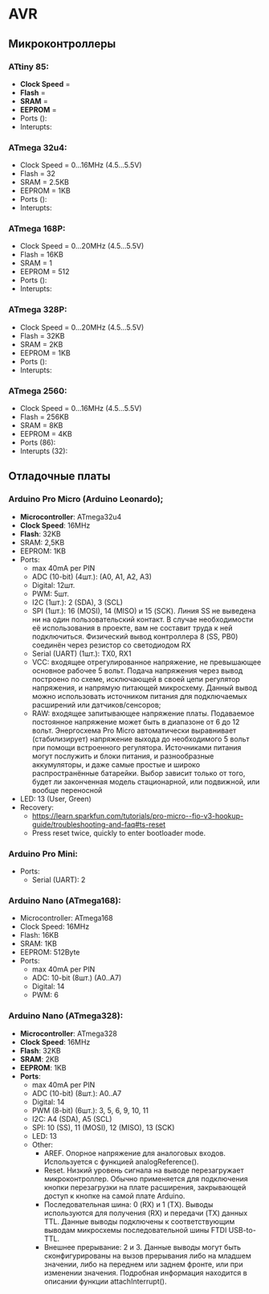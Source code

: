 ﻿# AVR

## Микроконтроллеры

### ATtiny 85:
* **Clock Speed** =
* **Flash** = 
* **SRAM** = 
* **EEPROM** = 
* Ports ():
* Interupts:
### ATmega 32u4:
* Clock Speed = 0...16MHz (4.5...5.5V)
* Flash = 32
* SRAM = 2.5KB
* EEPROM = 1KB
* Ports ():
* Interupts:
### ATmega 168P:
* Clock Speed = 0...20MHz (4.5...5.5V)
* Flash = 16KB
* SRAM = 1
* EEPROM = 512
* Ports ():
* Interupts:
### ATmega 328P:
* Clock Speed = 0...20MHz (4.5...5.5V)
* Flash = 32KB
* SRAM = 2KB
* EEPROM = 1KB
* Ports ():
* Interupts:
### ATmega 2560:
* Clock Speed = 0...16MHz (4.5...5.5V)
* Flash = 256KB
* SRAM = 8KB
* EEPROM = 4KB
* Ports (86):
* Interupts (32):

## Отладочные платы
### Arduino Pro Micro (Arduino Leonardo);
* **Microcontroller**: ATmega32u4
* **Clock Speed**: 16MHz
* **Flash**: 32KB
* SRAM: 2,5KB
* EEPROM: 1KB
* Ports:
    * max 40mA per PIN
    * ADC (10-bit) (4шт.): (A0, A1, A2, A3)
    * Digital: 12шт.
    * PWM: 5шт.
    * I2C (1шт.): 2 (SDA), 3 (SCL)
    * SPI (1шт.): 16 (MOSI), 14 (MISO) и 15 (SCK). Линия SS не выведена ни на один пользовательский контакт. В случае необходимости её использования в проекте, вам не составит труда к ней подключиться. Физический вывод контроллера 8 (SS, PB0) соединён через резистор со светодиодом RX
    * Serial (UART) (1шт.): TX0, RX1
    * VCC: входящее отрегулированное напряжение, не превышающее основное рабочее 5 вольт. Подача напряжения через вывод построено по схеме, исключающей в своей цепи регулятор напряжения, и напрямую питающей микросхему. Данный вывод можно использовать источником питания для подключаемых расширений или датчиков/сенсоров;
    * RAW: входящее запитывающее напряжение платы. Подаваемое постоянное напряжение может быть в диапазоне от 6 до 12 вольт. Энергосхема Pro Micro автоматически выравнивает (стабилизирует) напряжение выхода до необходимого 5 вольт при помощи встроенного регулятора. Источниками питания могут послужить и блоки питания, и разнообразные аккумуляторы, и даже самые простые и широко распространённые батарейки. Выбор зависит только от того, будет ли законченная модель стационарной, или подвижной, или вообще переносной
* LED:
    13 (User, Green)
* Recovery:
    - https://learn.sparkfun.com/tutorials/pro-micro--fio-v3-hookup-guide/troubleshooting-and-faq#ts-reset
    - Press reset twice, quickly to enter bootloader mode.

### Arduino Pro Mini:
* Ports:
    * Serial (UART): 2

### Arduino Nano (ATmega168):
* Microcontroller: ATmega168
* Clock Speed: 16MHz
* Flash: 16KB
* SRAM: 1KB
* EEPROM: 512Byte
* Ports:
    * max 40mA per PIN
    * ADC: 10-bit (8шт.) (A0..A7)
    * Digital: 14
    * PWM: 6

### Arduino Nano (ATmega328):
* **Microcontroller**: ATmega328
* **Clock Speed**: 16MHz
* **Flash**: 32KB
* **SRAM**: 2KB
* **EEPROM**: 1KB
* **Ports**:
    * max 40mA per PIN
    * ADC (10-bit) (8шт.): A0..A7
    * Digital: 14
    * PWM (8-bit) (6шт.): 3, 5, 6, 9, 10, 11
    * I2C: A4 (SDA), A5 (SCL)
    * SPI: 10 (SS), 11 (MOSI), 12 (MISO), 13 (SCK)
    * LED: 13
    * Other:
        - AREF. Опорное напряжение для аналоговых входов. Используется с функцией analogReference().
        - Reset. Низкий уровень сигнала на выводе перезагружает микроконтроллер. Обычно применяется для подключения кнопки перезагрузки на плате расширения, закрывающей доступ к кнопке на самой плате Arduino.
        - Последовательная шина: 0 (RX) и 1 (TX). Выводы используются для получения (RX) и передачи (TX) данных TTL. Данные выводы подключены к соответствующим выводам микросхемы последовательной шины FTDI USB-to-TTL.
        - Внешнее прерывание: 2 и 3. Данные выводы могут быть сконфигурированы на вызов прерывания либо на младшем значении, либо на переднем или заднем фронте, или при изменении значения. Подробная информация находится в описании функции attachInterrupt().
